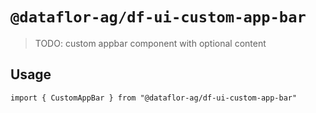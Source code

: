 # `@dataflor-ag/df-ui-custom-app-bar`

> TODO: custom appbar component with optional content

## Usage


```tsx
import { CustomAppBar } from "@dataflor-ag/df-ui-custom-app-bar"

```
